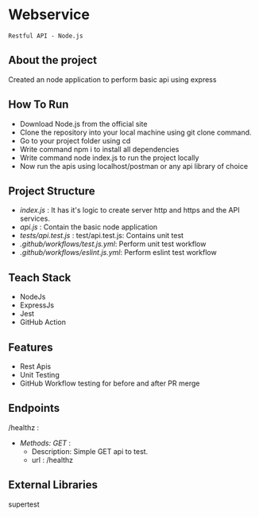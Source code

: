 # Webservice 
``Restful API - Node.js``

## About the project
Created an node application to perform basic api using express

## How To Run
* Download Node.js from the official site
* Clone the repository into your local machine using git clone command.
* Go to your project folder using cd
* Write command npm i to install all dependencies
* Write command node index.js to run the project locally
* Now run the apis using localhost/postman or any api library of choice
  
## Project Structure
* *index.js* : It has it's logic to create server http and https and the API services.
* *api.js* : Contain the basic node application 
* *tests/api.test.js* : test/api.test.js: Contains unit test
* *.github/workflows/test.js.yml*: Perform unit test workflow
* *.github/workflows/eslint.js.yml*: Perform eslint test workflow
  
## Teach Stack
* NodeJs
* ExpressJs
* Jest
* GitHub Action

## Features
* Rest Apis
* Unit Testing
* GitHub Workflow testing for before and after PR merge 

## Endpoints
/healthz :

- *Methods: GET* : 
    - Description: Simple GET api to test.
    - url : /healthz

## External Libraries
supertest
